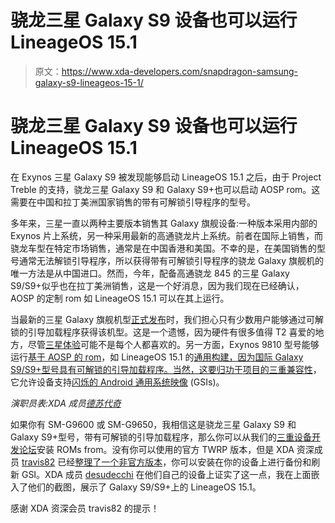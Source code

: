 # 骁龙三星 Galaxy S9 设备也可以运行 LineageOS 15.1

> 原文：<https://www.xda-developers.com/snapdragon-samsung-galaxy-s9-lineageos-15-1/>

# 骁龙三星 Galaxy S9 设备也可以运行 LineageOS 15.1

在 Exynos 三星 Galaxy S9 被发现能够启动 LineageOS 15.1 之后，由于 Project Treble 的支持，骁龙三星 Galaxy S9 和 Galaxy S9+也可以启动 AOSP rom。这需要在中国和拉丁美洲国家销售的带有可解锁引导程序的型号。

多年来，三星一直以两种主要版本销售其 Galaxy 旗舰设备:一种版本采用内部的 Exynos 片上系统，另一种采用最新的高通骁龙片上系统。前者在国际上销售，而骁龙车型在特定市场销售，通常是在中国香港和美国。不幸的是，在美国销售的型号通常无法解锁引导程序，所以获得带有可解锁引导程序的骁龙 Galaxy 旗舰机的唯一方法是从中国进口。然而，今年，配备高通骁龙 845 的三星 Galaxy S9/S9+似乎也在拉丁美洲销售，这是一个好消息，因为我们现在已经确认，AOSP 的定制 rom 如 LineageOS 15.1 可以在其上运行。

当最新的三星 Galaxy 旗舰机型[正式发布](https://www.xda-developers.com/samsung-galaxy-s9-and-galaxy-s9-are-official-specifications-features-prices-and-availability/)时，我们担心只有少数用户能够通过可解锁的引导加载程序获得该机型。这是一个遗憾，因为硬件有很多值得 T2 喜爱的地方，尽管[三星体验](https://www.xda-developers.com/samsung-experience-9-0-beta-android-oreo-features/)可能不是每个人都喜欢的。另一方面，Exynos 9810 型号能够运行[基于 AOSP 的 rom](https://www.xda-developers.com/samsung-galaxy-s9-aosp-android-8-1-oreo/)，如 LineageOS 15.1 的[通用构建，因为国际 Galaxy S9/S9+型号具有可解锁的引导加载程序。当然，这要归功于](https://www.xda-developers.com/lineageos-15-1-resurrection-remix-available-project-treble/)[项目的三重兼容性](https://www.xda-developers.com/how-project-treble-revolutionizes-custom-roms-android-oreo/)，它允许设备支持[闪烁的 Android 通用系统映像](https://www.xda-developers.com/flash-generic-system-image-project-treble-device/) (GSIs)。

*演职员表:XDA 成员[德苏代奇](https://forum.xda-developers.com/member.php?u=4686083)*

如果你有 SM-G9600 或 SM-G9650，我相信这是骁龙三星 Galaxy S9 和 Galaxy S9+型号，带有可解锁的引导加载程序，那么你可以从我们的[三重设备开发论坛](https://forum.xda-developers.com/project-treble/trebleenabled-device-development)安装 ROMs from。没有你可以使用的官方 TWRP 版本，但是 XDA 资深成员 [travis82](https://forum.xda-developers.com/member.php?u=3463480) 已经[整理了一个非官方版本](https://forum.xda-developers.com/galaxy-s9-plus/how-to/qualcomm-sm-g9650-hong-kong-china-t3764542)，你可以安装在你的设备上进行备份和刷新 GSI。XDA 成员 [desudecchi](https://forum.xda-developers.com/member.php?u=4686083) 在他们自己的设备上证实了这一点，我在上面嵌入了他们的截图，展示了 Galaxy S9/S9+上的 LineageOS 15.1。

感谢 XDA 资深会员 travis82 的提示！